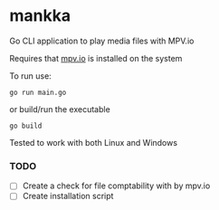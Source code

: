 # mankka
Go CLI application to play media files with MPV.io

Requires that [mpv.io](https://mpv.io/) is installed on the system


To run use:
``` 
go run main.go
```
or build/run the executable

```
go build
``` 

Tested to work with both Linux and Windows

### TODO
- [ ] Create a check for file comptability with by mpv.io
- [ ] Create installation script